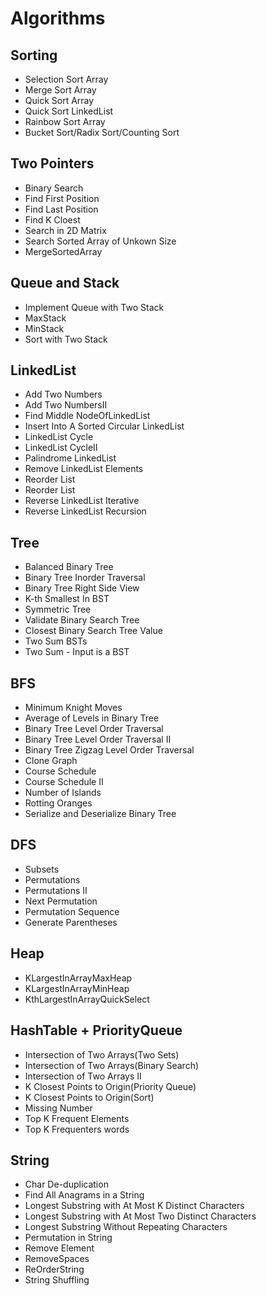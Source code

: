 # Algorithms

## Sorting
- Selection Sort Array
- Merge Sort Array
- Quick Sort Array
- Quick Sort LinkedList
- Rainbow Sort Array
- Bucket Sort/Radix Sort/Counting Sort

## Two Pointers

- Binary Search 
- Find First Position 
- Find Last Position
- Find K Cloest
- Search in 2D Matrix
- Search Sorted Array of Unkown Size
- MergeSortedArray

## Queue and Stack

- Implement Queue with Two Stack
- MaxStack 
- MinStack
- Sort with Two Stack 

## LinkedList

- Add Two Numbers
- Add Two NumbersII
- Find Middle NodeOfLinkedList
- Insert Into A Sorted Circular LinkedList
- LinkedList Cycle
- LinkedList CycleII
- Palindrome LinkedList
- Remove LinkedList Elements
- Reorder List
- Reorder List
- Reverse LinkedList Iterative
- Reverse LinkedList Recursion

## Tree

- Balanced Binary Tree
- Binary Tree Inorder Traversal
- Binary Tree Right Side View
- K-th Smallest In BST
- Symmetric Tree
- Validate Binary Search Tree
- Closest Binary Search Tree Value
- Two Sum BSTs
- Two Sum - Input is a BST

## BFS 
- Minimum Knight Moves
- Average of Levels in Binary Tree
- Binary Tree Level Order Traversal
- Binary Tree Level Order Traversal II
- Binary Tree Zigzag Level Order Traversal
- Clone Graph
- Course Schedule
- Course Schedule II 
- Number of Islands
- Rotting Oranges
- Serialize and Deserialize Binary Tree

## DFS
- Subsets
- Permutations
- Permutations II 
- Next Permutation
- Permutation Sequence
- Generate Parentheses

## Heap

- KLargestInArrayMaxHeap
- KLargestInArrayMinHeap
- KthLargestInArrayQuickSelect

## HashTable + PriorityQueue

- Intersection of Two Arrays(Two Sets)
- Intersection of Two Arrays(Binary Search)
- Intersection of Two Arrays II
- K Closest Points to Origin(Priority Queue)
- K Closest Points to Origin(Sort)
- Missing Number
- Top K Frequent Elements
- Top K Frequenters words

## String 

- Char De-duplication
- Find All Anagrams in a String
- Longest Substring with At Most K Distinct Characters
- Longest Substring with At Most Two Distinct Characters
- Longest Substring Without Repeating Characters
- Permutation in String
- Remove Element
- RemoveSpaces
- ReOrderString
- String Shuffling














